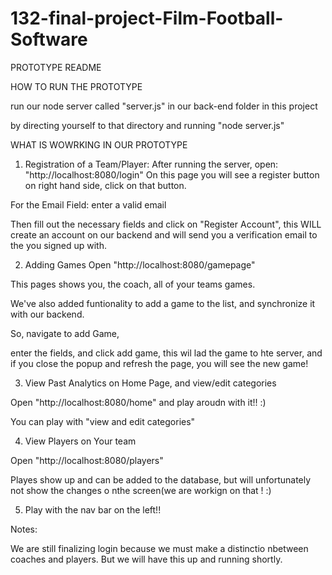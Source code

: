 # 132-final-project-Film-Football-Software

PROTOTYPE README

HOW TO RUN THE PROTOTYPE

run our node server called "server.js" in our back-end folder in this project

by directing yourself to that directory and running "node server.js"


WHAT IS WOWRKING IN OUR PROTOTYPE

1) Registration of a Team/Player:
After running the server, open: "http://localhost:8080/login"
On this page you will see a register button on right hand side, click on that button.

For the Email Field: enter a valid email 

Then fill out the necessary fields and click on "Register Account", this WILL create an account on our backend and will send you 
a verification email to the you signed up with.

2) Adding Games
Open "http://localhost:8080/gamepage"

This pages shows you, the coach, all of your teams games. 

We've also added funtionality to add a game to the list, and synchronize it with our backend. 

So, navigate to add Game,

enter the fields, and click add game, this wil lad the game to hte server, and if you close the popup and refresh the page, you will see the new game!

3) View Past Analytics on Home Page, and view/edit categories


Open "http://localhost:8080/home" and play aroudn with it!! :)

You can play with "view and edit categories"

4) View Players on Your team

Open "http://localhost:8080/players"

Playes show up and can be added to the database, but will unfortunately not show the changes o nthe screen(we are workign on that ! :)

5) Play with the nav bar on the left!!


Notes: 

We are still finalizing login because we must make a distinctio nbetween coaches and players. But we will have this up and running shortly.








